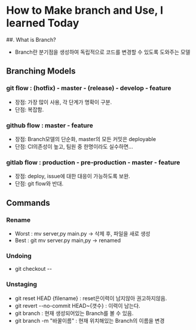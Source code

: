 # How to Make branch and Use, I learned Today

##. What is Branch?

- Branch란 분기점을 생성하여 독립적으로 코드를 변경할 수 있도록 도와주는 모델

## Branching Models

### git flow : (hotfix) - master - (release) - develop - feature

- 장점: 가장 많이 사용, 각 단계가 명확이 구분.
- 단점: 복잡함.

### github flow : master - feature

- 장점: Branch모델의 단순화, master의 모든 커밋은 deployable
- 단점: CI의존성이 높고, 팀원 중 한명이라도 실수하면...

### gitlab flow : production - pre-production - master - feature

- 장점: deploy, issue에 대한 대응이 가능하도록 보완.
- 단점: git flow와 반대.

## Commands

### Rename

- Worst : mv server,py main.py  -> 삭제 후, 파일을 새로 생성
- Best : git mv server.py main,py -> renamed

### Undoing

- git checkout --

### Unstaging

- git reset HEAD {filename} : reset은이력이 남지않아 권고하지않음.
- git revert --no-commit HEAD~{갯수} : 이력이 남는다.
- git branch : 현재 생성되어있는 Branch를 볼 수 있음.
- git branch -m "바꿀이름" : 현재 위치해있는 Branch의 이름을 변경


